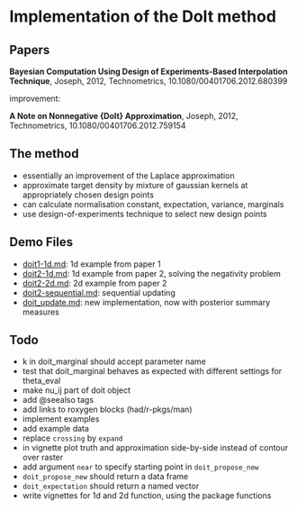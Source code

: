 # Implementation of the DoIt method 

## Papers

**Bayesian Computation Using Design of Experiments-Based Interpolation
Technique**, Joseph, 2012, Technometrics, 10.1080/00401706.2012.680399

improvement:

**A Note on Nonnegative {DoIt} Approximation**, Joseph, 2012, Technometrics,
10.1080/00401706.2012.759154

## The method

- essentially an improvement of the Laplace approximation 
- approximate target density by mixture of gaussian kernels at appropriately chosen design points
- can calculate normalisation constant, expectation, variance, marginals
- use design-of-experiments technique to select new design points



## Demo Files

- [doit1-1d.md](old_stuff/doit1-1d.md): 1d example from paper 1
- [doit2-1d.md](old_stuff/doit2-1d.md): 1d example from paper 2, solving the negativity problem
- [doit2-2d.md](old_stuff/doit2-2d.md): 2d example from paper 2
- [doit2-sequential.md](old_stuff/doit2-sequential.md): sequential updating
- [doit_update.md](old_stuff/doit_update.md): new implementation, now with posterior summary measures



## Todo

- k in doit_marginal should accept parameter name 
- test that doit_marginal behaves as expected with different settings for
  theta_eval
- make nu_ij part of doit object
- add @seealso tags
- add links to roxygen blocks (had/r-pkgs/man)
- implement examples
- add example data
- replace `crossing` by `expand`
- in vignette plot truth and approximation side-by-side instead of contour over raster
- add argument `near` to specify starting point in `doit_propose_new`
- `doit_propose_new` should return a data frame 
- `doit_expectation` should return a named vector
- write vignettes for 1d and 2d function, using the package functions



